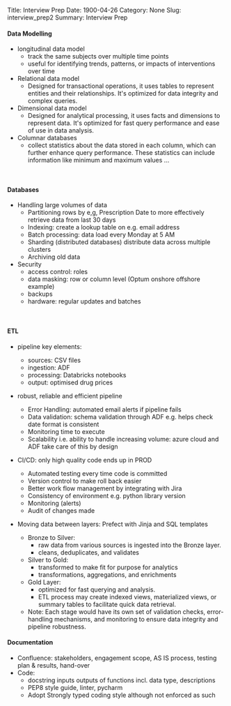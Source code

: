 Title: Interview Prep
Date: 1900-04-26
Category: None
Slug: interview_prep2
Summary: Interview Prep

#### Data Modelling

* longitudinal data model
  + track the same subjects over multiple time points
  + useful for identifying trends, patterns, or impacts of interventions over time
* Relational data model
  + Designed for transactional operations, it uses tables to represent entities and their relationships. It's optimized for data integrity and complex queries.
* Dimensional data model
  + Designed for analytical processing, it uses facts and dimensions to represent data. It's optimized for fast query performance and ease of use in data analysis.
* Columnar databases
  + collect statistics about the data stored in each column, which can further enhance query performance. These statistics can include information like minimum and maximum values …

<br>

#### Databases

* Handling large volumes of data
  + Partitioning rows by e,g, Prescription Date to more effectively retrieve data from last 30 days 
  + Indexing: create a lookup table on e.g. email address
  + Batch processing: data load every Monday at 5 AM
  + Sharding (distributed databases) distribute data across multiple clusters
  + Archiving old data
* Security
  + access control: roles 
  + data masking: row or column level (Optum onshore offshore example)
  + backups
  + hardware: regular updates and batches

<br>

#### ETL

* pipeline key elements: 
  + sources: CSV files
  + ingestion: ADF
  + processing: Databricks notebooks
  + output: optimised drug prices
* robust, reliable and efficient pipeline
  + Error Handling: automated email alerts if pipeline fails
  + Data validation: schema validation through ADF e.g. helps check date format is consistent
  + Monitoring time to execute
  + Scalability i.e. ability to handle increasing volume: azure cloud and ADF take care of this by design
* CI/CD: only high quality code ends up in PROD
  + Automated testing every time code is committed
  + Version control to make roll back easier
  + Better work flow management by integrating with Jira
  + Consistency of environment e.g. python library version
  + Monitoring (alerts)
  + Audit of changes made

* Moving data between layers: Prefect with Jinja and SQL templates
  - Bronze to Silver:		
    + raw data from various sources is ingested into the Bronze layer. 
    + cleans, deduplicates, and validates
  - Silver to Gold: 
    + transformed to make fit for purpose for analytics
    + transformations, aggregations, and enrichments
  - Gold Layer: 
    + optimized for fast querying and analysis. 
    + ETL process may create indexed views, materialized views, or summary tables to facilitate quick data retrieval.
  - Note: Each stage would have its own set of validation checks, error-handling mechanisms, and monitoring to ensure data integrity and pipeline robustness.

#### Documentation

* Confluence: stakeholders, engagement scope, AS IS process, testing plan & results, hand-over
* Code: 
  + docstring inputs outputs of functions incl. data type, descriptions 
  + PEP8 style guide, linter, pycharm
  + Adopt Strongly typed coding style although not enforced as such


